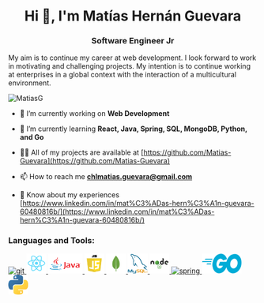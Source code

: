 <h1 align="center">Hi 👋, I'm Matías Hernán Guevara</h1>
<h3 align="center">Software Engineer Jr</h3>
<p>
My aim is to continue my career at web development. I look forward to work in motivating and challenging projects. My intention is to continue working at enterprises in a global context with the interaction of a multicultural environment.
</p>
<p align="left"> <img src="https://komarev.com/ghpvc/?username=Matias-Guevara&label=Profile%20views&color=0e75b6&style=flat" alt="MatiasG" /> </p>

- 🔭 I’m currently working on **Web Development**

- 🌱 I’m currently learning **React, Java, Spring, SQL, MongoDB, Python, and Go**

- 👨‍💻 All of my projects are available at [https://github.com/Matias-Guevara](https://github.com/Matias-Guevara)

- 📫 How to reach me **chlmatias.guevara@gmail.com**

- 📄 Know about my experiences [https://www.linkedin.com/in/mat%C3%ADas-hern%C3%A1n-guevara-60480816b/](https://www.linkedin.com/in/mat%C3%ADas-hern%C3%A1n-guevara-60480816b/)




<h3 align="left">Languages and Tools:</h3>
<p align="left"> 
<a href="https://git-scm.com/" target="_blank"> <img src="https://www.vectorlogo.zone/logos/git-scm/git-scm-icon.svg" alt="git" width="40" height="40"/> </a><a href="https://es.reactjs.org/" target="_blank"> <img src="./logos/react.png" alt="react" width="40" height="40"/> </a><a href="https://www.java.com" target="_blank"> <img src="./logos/java.png" alt="java" width="70" height="40"/> </a><a href="https://developer.mozilla.org/en-US/docs/Web/JavaScript" target="_blank"> <img src="./logos/js.png" alt="javascript" width="40" height="40"/> </a> <a href="https://www.mongodb.com/" target="_blank"> <img src="./logos/mongodb.png" alt="mongodb" width="40" height="40"/> </a> <a href="https://www.mysql.com/" target="_blank"> <img src="./logos/mysql.png" alt="mysql" width="40" height="40"/> </a> <a href="https://nodejs.org/" target="_blank"> <img src="./logos/node.png" alt="nodejs" width="40" height="40"/> </a> <a href="https://spring.io/" target="_blank"> <img src="https://www.vectorlogo.zone/logos/springio/springio-icon.svg" alt="spring" width="40" height="40"/> </a><a href="https://golang.org/" target="_blank"> <img src="./logos/go.png" alt="go" width="80" height="40"/> </a> <a href="https://www.python.org/" target="_blank"> <img src="./logos/python.png" alt="python" width="40" height="40"/> </a> </p>
